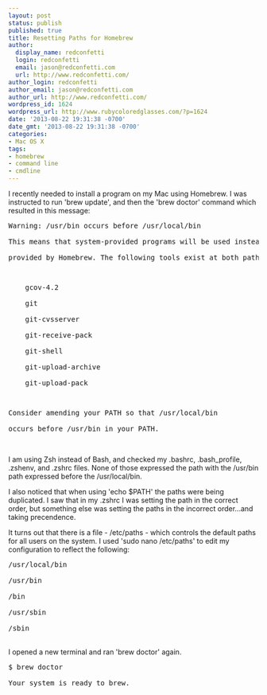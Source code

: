 ```yaml
---
layout: post
status: publish
published: true
title: Resetting Paths for Homebrew
author:
  display_name: redconfetti
  login: redconfetti
  email: jason@redconfetti.com
  url: http://www.redconfetti.com/
author_login: redconfetti
author_email: jason@redconfetti.com
author_url: http://www.redconfetti.com/
wordpress_id: 1624
wordpress_url: http://www.rubycoloredglasses.com/?p=1624
date: '2013-08-22 19:31:38 -0700'
date_gmt: '2013-08-22 19:31:38 -0700'
categories:
- Mac OS X
tags:
- homebrew
- command line
- cmdline
---
```

<p>I recently needed to install a program on my Mac using Homebrew. I was instructed to run 'brew update', and then the 'brew doctor' command which resulted in this message:</p>
<pre class="brush:shell">Warning: /usr/bin occurs before /usr/local/bin<br />
This means that system-provided programs will be used instead of those<br />
provided by Homebrew. The following tools exist at both paths:</p>
<p>    gcov-4.2<br />
    git<br />
    git-cvsserver<br />
    git-receive-pack<br />
    git-shell<br />
    git-upload-archive<br />
    git-upload-pack</p>
<p>Consider amending your PATH so that /usr/local/bin<br />
occurs before /usr/bin in your PATH.</pre><br />
I am using Zsh instead of Bash, and checked my .bashrc, .bash_profile, .zshenv, and .zshrc files. None of those expressed the path with the /usr/bin path expressed before the /usr/local/bin.</p>
<p>I also noticed that when using 'echo $PATH' the paths were being duplicated. I saw that in my .zshrc I was setting the path in the correct order, but something else was setting the paths in the incorrect order...and taking precendence.</p>
<p>It turns out that there is a file - /etc/paths - which controls the default paths for all users on the system. I used 'sudo nano /etc/paths' to edit my configuration to reflect the following:</p>
<pre class="brush:shell">/usr/local/bin<br />
/usr/bin<br />
/bin<br />
/usr/sbin<br />
/sbin</pre><br />
I opened a new terminal and ran 'brew doctor' again.</p>
<pre class="brush:shell">$ brew doctor<br />
Your system is ready to brew.</pre><br />
 </p>
<p> </p>
